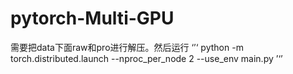 # pytorch-Multi-GPU

需要把data下面raw和pro进行解压。然后运行
‘’‘
python -m torch.distributed.launch --nproc_per_node 2 --use_env main.py
’‘’
